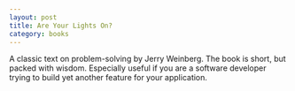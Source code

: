 ```yaml
---
layout: post
title: Are Your Lights On?
category: books
---
```


A classic text on problem-solving by Jerry Weinberg. The book is short, but packed with wisdom. Especially useful if you are a software developer trying to build yet another feature for your application.

<div class="book centered">
  <a target="_blank" href="/images/books/">
    <img src="/images/books/" alt="">
  </a>
  <div class="caption"></div>
</div>  

<div class="random centered">
  <a target="_blank" href="/images/random/">
    <img src="/images/random/" alt="">
  </a>
  <div class="caption"></div>
</div>


